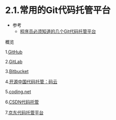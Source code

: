 # 2.1.常用的Git代码托管平台

* 参考
  * [程序员必须知道的几个Git代码托管平台](http://www.open-open.com/lib/view/open1420704561390.html)



概览

1.[GitHub](https://github.com/)

2.[GitLab](https://about.gitlab.com/)

3.[Bitbucket](https://bitbucket.org)

4.[开源中国代码托管：码云](http://git.oschina.net/)

5.[coding.net](https://coding.net/home.html)

6.[CSDN代码托管](https://code.csdn.net/)

7.[京东代码托管平台](https://code.jd.com/)
